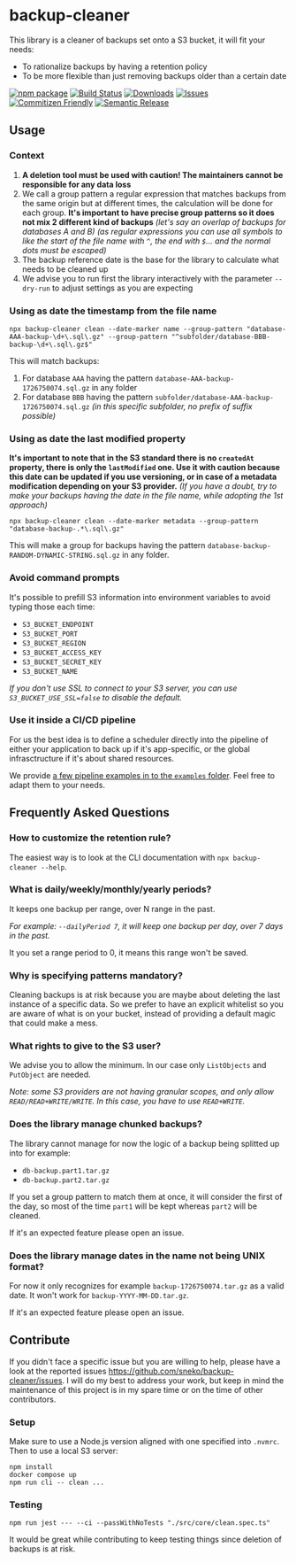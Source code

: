 # backup-cleaner

This library is a cleaner of backups set onto a S3 bucket, it will fit your needs:

- To rationalize backups by having a retention policy
- To be more flexible than just removing backups older than a certain date

[![npm package][npm-img]][npm-url]
[![Build Status][build-img]][build-url]
[![Downloads][downloads-img]][downloads-url]
[![Issues][issues-img]][issues-url]
[![Commitizen Friendly][commitizen-img]][commitizen-url]
[![Semantic Release][semantic-release-img]][semantic-release-url]

## Usage

### Context

1. **A deletion tool must be used with caution! The maintainers cannot be responsible for any data loss**
2. We call a group pattern a regular expression that matches backups from the same origin but at different times, the calculation will be done for each group. **It's important to have precise group patterns so it does not mix 2 different kind of backups** _(let's say an overlap of backups for databases A and B)_ _(as regular expressions you can use all symbols to like the start of the file name with `^`, the end with `$`... and the normal dots must be escaped)_
3. The backup reference date is the base for the library to calculate what needs to be cleaned up
4. We advise you to run first the library interactively with the parameter `--dry-run` to adjust settings as you are expecting

### Using as date the timestamp from the file name

```shell
npx backup-cleaner clean --date-marker name --group-pattern "database-AAA-backup-\d+\.sql\.gz" --group-pattern "^subfolder/database-BBB-backup-\d+\.sql\.gz$"
```

This will match backups:

1. For database `AAA` having the pattern `database-AAA-backup-1726750074.sql.gz` in any folder
2. For database `BBB` having the pattern `subfolder/database-AAA-backup-1726750074.sql.gz` _(in this specific subfolder, no prefix of suffix possible)_

### Using as date the last modified property

**It's important to note that in the S3 standard there is no `createdAt` property, there is only the `lastModified` one. Use it with caution because this date can be updated if you use versioning, or in case of a metadata modification depending on your S3 provider.** _(If you have a doubt, try to make your backups having the date in the file name, while adopting the 1st approach)_

```shell
npx backup-cleaner clean --date-marker metadata --group-pattern "database-backup-.*\.sql\.gz"
```

This will make a group for backups having the pattern `database-backup-RANDOM-DYNAMIC-STRING.sql.gz` in any folder.

### Avoid command prompts

It's possible to prefill S3 information into environment variables to avoid typing those each time:

- `S3_BUCKET_ENDPOINT`
- `S3_BUCKET_PORT`
- `S3_BUCKET_REGION`
- `S3_BUCKET_ACCESS_KEY`
- `S3_BUCKET_SECRET_KEY`
- `S3_BUCKET_NAME`

_If you don't use SSL to connect to your S3 server, you can use `S3_BUCKET_USE_SSL=false` to disable the default._

### Use it inside a CI/CD pipeline

For us the best idea is to define a scheduler directly into the pipeline of either your application to back up if it's app-specific, or the global infrasctructure if it's about shared resources.

We provide [a few pipeline examples in to the `examples` folder](./examples/). Feel free to adapt them to your needs.

## Frequently Asked Questions

### How to customize the retention rule?

The easiest way is to look at the CLI documentation with `npx backup-cleaner --help`.

### What is daily/weekly/monthly/yearly periods?

It keeps one backup per range, over N range in the past.

_For example: `--dailyPeriod 7`, it will keep one backup per day, over 7 days in the past._

It you set a range period to 0, it means this range won't be saved.

### Why is specifying patterns mandatory?

Cleaning backups is at risk because you are maybe about deleting the last instance of a specific data. So we prefer to have an explicit whitelist so you are aware of what is on your bucket, instead of providing a default magic that could make a mess.

### What rights to give to the S3 user?

We advise you to allow the minimum. In our case only `ListObjects` and `PutObject` are needed.

_Note: some S3 providers are not having granular scopes, and only allow `READ/READ+WRITE/WRITE`. In this case, you have to use `READ+WRITE`._

### Does the library manage chunked backups?

The library cannot manage for now the logic of a backup being splitted up into for example:

- `db-backup.part1.tar.gz`
- `db-backup.part2.tar.gz`

If you set a group pattern to match them at once, it will consider the first of the day, so most of the time `part1` will be kept whereas `part2` will be cleaned.

If it's an expected feature please open an issue.

### Does the library manage dates in the name not being UNIX format?

For now it only recognizes for example `backup-1726750074.tar.gz` as a valid date. It won't work for `backup-YYYY-MM-DD.tar.gz`.

If it's an expected feature please open an issue.

## Contribute

If you didn't face a specific issue but you are willing to help, please have a look at the reported issues https://github.com/sneko/backup-cleaner/issues. I will do my best to address your work, but keep in mind the maintenance of this project is in my spare time or on the time of other contributors.

### Setup

Make sure to use a Node.js version aligned with one specified into `.nvmrc`. Then to use a local S3 server:

```shell
npm install
docker compose up
npm run cli -- clean ...
```

### Testing

```shell
npm run jest --- --ci --passWithNoTests "./src/core/clean.spec.ts"
```

It would be great while contributing to keep testing things since deletion of backups is at risk.

[build-img]: https://github.com/sneko/backup-cleaner/actions/workflows/ci.yml/badge.svg?branch=main
[build-url]: https://github.com/sneko/backup-cleaner/actions/workflows/ci.yml
[downloads-img]: https://img.shields.io/npm/dt/backup-cleaner
[downloads-url]: https://www.npmtrends.com/backup-cleaner
[npm-img]: https://img.shields.io/npm/v/backup-cleaner
[npm-url]: https://www.npmjs.com/package/backup-cleaner
[issues-img]: https://img.shields.io/github/issues/sneko/backup-cleaner
[issues-url]: https://github.com/sneko/backup-cleaner/issues
[semantic-release-img]: https://img.shields.io/badge/%20%20%F0%9F%93%A6%F0%9F%9A%80-semantic--release-e10079.svg
[semantic-release-url]: https://github.com/semantic-release/semantic-release
[commitizen-img]: https://img.shields.io/badge/commitizen-friendly-brightgreen.svg
[commitizen-url]: http://commitizen.github.io/cz-cli/
